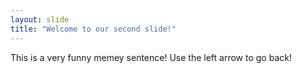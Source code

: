```yaml
---
layout: slide
title: "Welcome to our second slide!"
---
```

This is a very funny memey sentence!
Use the left arrow to go back!
